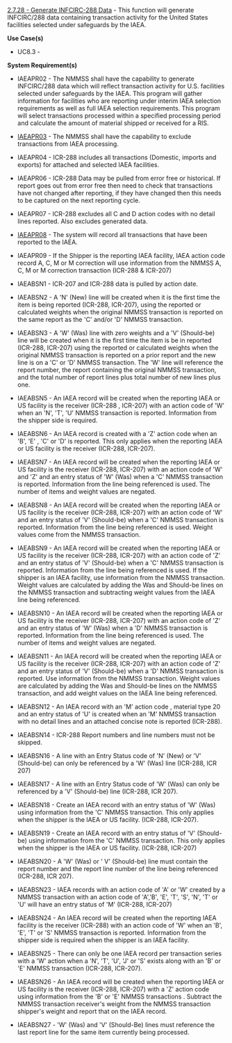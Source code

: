 <a href="https://dev.azure.com/Link-Technologies/NMMSS%20Requirements/_workitems/edit/325/" target="_blank">2.7.28 - Generate INFCIRC-288 Data</a> - This function will generate INFCIRC/288 data containing transaction activity for the United States facilities selected under safeguards by the IAEA.



**Use Case(s)**

- UC8.3 - 

**System Requirement(s)**

- IAEAPR02 - The NMMSS shall have the capability to generate INFCIRC/288 data which will reflect transaction activity for U.S. facilities selected under safeguards by the IAEA. This program will gather information for facilities who are reporting under interim IAEA selection requirements as well as full IAEA selection requirements. This program will select transactions processed within a specified processing period and calculate the amount of material shipped or received for a RIS.

- <a href="https://dev.azure.com/Link-Technologies/NMMSS%20Requirements/_workitems/edit/642/" target="_blank">IAEAPR03</a> - The NMMSS shall have the capability to exclude transactions from IAEA processing.

- IAEAPR04 - ICR-288 includes all transactions (Domestic, imports and exports) for attached and selected IAEA facilities.

- IAEAPR06 - ICR-288 Data may be pulled from error free or historical. If report goes out from error free then need to check that transactions have not changed after reporting, if they have changed then this needs to be captured on the next reporting cycle.

- IAEAPR07 - ICR-288 excludes all C and D action codes with no detail lines reported. Also excludes generated data.

- <a href="https://dev.azure.com/Link-Technologies/NMMSS%20Requirements/_workitems/edit/676/" target="_blank">IAEAPR08</a> - The system will record all transactions that have been reported to the IAEA.

- IAEAPR09 - If the Shipper is the reporting IAEA facility, IAEA action code record A, C, M or M correction will use information from the NMMSS A, C, M or M correction transaction (ICR-288 & ICR-207)

- IAEABSN1 - ICR-207 and ICR-288 data is pulled by action date.

- IAEABSN2 - A 'N' (New) line will be created when it is the first time the item is being reported (ICR-288, ICR-207), using the reported or calculated weights when the original NMMSS transaction is reported on the same report as the 'C' and/or 'D' NMMSS transaction.

- IAEABSN3 - A 'W' (Was) line with zero weights and a 'V' (Should-be) line will be created when it is the first time the item is be in reported (ICR-288, ICR-207) using the reported or calculated weights when the original NMMSS transaction is reported on a prior report and the new line is on a 'C' or 'D' NMMSS transaction.  The 'W' line will reference the report number, the report containing the original NMMSS transaction, and the total number of report lines plus total number of new lines plus one.

- IAEABSN5 - An IAEA record will be created when the reporting IAEA or US facility is the receiver (ICR-288 , ICR-207) with an action code of 'W' when an 'N', 'T', 'U' NMMSS transaction is reported.  Information from the shipper side is required.

- IAEABSN6 - An IAEA record is created with a 'Z' action code when an 'B', 'E' , 'C' or 'D' is reported.  This only applies when the reporting IAEA or US facility is the receiver (ICR-288, ICR-207).

- IAEABSN7 - An IAEA record will be created when the reporting IAEA or US facility is the receiver (ICR-288, ICR-207) with an action code of 'W' and 'Z' and an entry status of 'W' (Was) when a 'C' NMMSS transaction is reported. Information from the line being referenced is used.  The number of items and weight values are negated.

- IAEABSN8 - An IAEA record will be created when the reporting IAEA or US facility is the receiver (ICR-288, ICR-207) with an action code of 'W' and an entry status of 'V' (Should-be) when a 'C' NMMSS transaction is reported.  Information from the line being referenced is used. Weight values come from the NMMSS transaction.

- IAEABSN9 - An IAEA record will be created when the reporting IAEA or US facility is the receiver (ICR-288, ICR-207) with an action code of 'Z' and an entry status of 'V' (Should-be) when a 'C' NMMSS transaction is reported.  Information from the line being referenced is used. If the shipper is an IAEA facility, use information from the NMMSS transaction. Weight values are calculated by adding the Was and Should-be lines on the NMMSS transaction and subtracting weight values from the IAEA line being referenced.

- IAEABSN10 - An IAEA record will be created when the reporting IAEA or US facility is the receiver (ICR-288, ICR-207) with an action code of 'Z' and an entry status of 'W' (Was) when a 'D' NMMSS transaction is reported.  Information from the line being referenced is used.  The number of items and weight values are negated.

- IAEABSN11 - An IAEA record will be created when the reporting IAEA or US facility is the receiver (ICR-288, ICR-207) with an action code of 'Z' and an entry status of 'V' (Should-be) when a 'D' NMMSS transaction is reported.  Use information from the NMMSS transaction. Weight values are calculated by adding the Was and Should-be lines on the NMMSS transaction, and add weight values on the IAEA line being referenced.

- IAEABSN12 - An IAEA record with an 'M' action code , material type 20 and an entry status of 'U' is created when an 'M' NMMSS transaction with no detail lines and an attached concise note is reported (ICR-288).

- IAEABSN14 - ICR-288 Report numbers and line numbers must not be skipped.

- IAEABSN16 - A line with an Entry Status code of 'N' (New) or 'V' (Should-be) can only be referenced by a 'W' (Was) line (ICR-288, ICR 207)

- IAEABSN17 - A line with an Entry Status code of 'W' (Was) can only be referenced by a 'V' (Should-be) line (ICR-288, ICR 207).

- IAEABSN18 - Create an IAEA record with an entry status of 'W' (Was) using information from the 'C' NMMSS transaction. This only applies when the shipper is the IAEA or US facility.  (ICR-288, ICR-207).

- IAEABSN19 - Create an IAEA record with an entry status of 'V' (Should-be) using information from the 'C' NMMSS transaction.  This only applies when the shipper is the IAEA or US facility. (ICR-288, ICR-207)

- IAEABSN20 - A 'W' (Was) or ' V' (Should-be) line must contain the report number and the report line number of the line being referenced (ICR-288, ICR 207).

- IAEABSN23 - IAEA records with an action code of 'A' or 'W' created by a NMMSS transaction with an action code of 'A','B', 'E', 'T', 'S', 'N', 'T' or 'U' will have an entry status of 'M' (ICR-288, ICR-207)

- IAEABSN24 - An IAEA record will be created when the reporting IAEA facility is the receiver (ICR-288) with an action code of 'W' when an 'B', 'E', 'T' or 'S' NMMSS transaction is reported.  Information from the shipper side is required when the shipper is an IAEA facility.

- IAEABSN25 - There can only be one IAEA record per transaction series with a 'W' action when a 'N', 'T', 'U', 'J' or 'S' exists along with an 'B' or 'E' NMMSS transaction (ICR-288, ICR-207).

- IAEABSN26 - An IAEA record will be created when the reporting IAEA or US facility is the receiver (ICR-288, ICR-207) with a 'Z' action code using information from the 'B' or 'E' NMMSS transactions  . Subtract the NMMSS transaction receiver's weight from the NMMSS transaction shipper's weight and report that on the IAEA record.

- IAEABSN27 - 'W' (Was) and 'V' (Should-Be) lines must reference the last report line for the same item currently being processed.